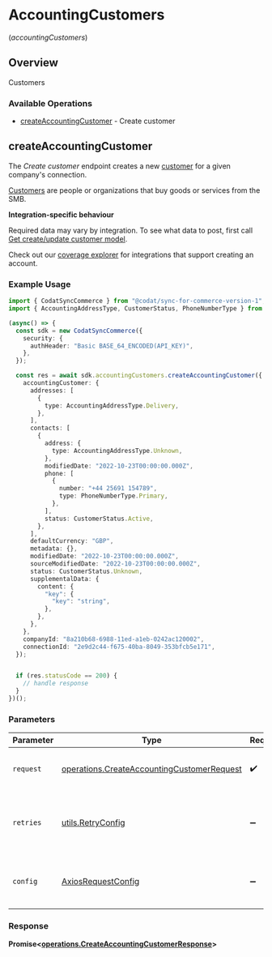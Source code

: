 # AccountingCustomers
(*accountingCustomers*)

## Overview

Customers

### Available Operations

* [createAccountingCustomer](#createaccountingcustomer) - Create customer

## createAccountingCustomer

The *Create customer* endpoint creates a new [customer](https://docs.codat.io/accounting-api#/schemas/Customer) for a given company's connection.

[Customers](https://docs.codat.io/accounting-api#/schemas/Customer) are people or organizations that buy goods or services from the SMB.

**Integration-specific behaviour**

Required data may vary by integration. To see what data to post, first call [Get create/update customer model](https://docs.codat.io/accounting-api#/operations/get-create-update-customers-model).

Check out our [coverage explorer](https://knowledge.codat.io/supported-features/accounting?view=tab-by-data-type&dataType=customers) for integrations that support creating an account.


### Example Usage

```typescript
import { CodatSyncCommerce } from "@codat/sync-for-commerce-version-1";
import { AccountingAddressType, CustomerStatus, PhoneNumberType } from "@codat/sync-for-commerce-version-1/dist/sdk/models/shared";

(async() => {
  const sdk = new CodatSyncCommerce({
    security: {
      authHeader: "Basic BASE_64_ENCODED(API_KEY)",
    },
  });

  const res = await sdk.accountingCustomers.createAccountingCustomer({
    accountingCustomer: {
      addresses: [
        {
          type: AccountingAddressType.Delivery,
        },
      ],
      contacts: [
        {
          address: {
            type: AccountingAddressType.Unknown,
          },
          modifiedDate: "2022-10-23T00:00:00.000Z",
          phone: [
            {
              number: "+44 25691 154789",
              type: PhoneNumberType.Primary,
            },
          ],
          status: CustomerStatus.Active,
        },
      ],
      defaultCurrency: "GBP",
      metadata: {},
      modifiedDate: "2022-10-23T00:00:00.000Z",
      sourceModifiedDate: "2022-10-23T00:00:00.000Z",
      status: CustomerStatus.Unknown,
      supplementalData: {
        content: {
          "key": {
            "key": "string",
          },
        },
      },
    },
    companyId: "8a210b68-6988-11ed-a1eb-0242ac120002",
    connectionId: "2e9d2c44-f675-40ba-8049-353bfcb5e171",
  });


  if (res.statusCode == 200) {
    // handle response
  }
})();
```

### Parameters

| Parameter                                                                                                | Type                                                                                                     | Required                                                                                                 | Description                                                                                              |
| -------------------------------------------------------------------------------------------------------- | -------------------------------------------------------------------------------------------------------- | -------------------------------------------------------------------------------------------------------- | -------------------------------------------------------------------------------------------------------- |
| `request`                                                                                                | [operations.CreateAccountingCustomerRequest](../../models/operations/createaccountingcustomerrequest.md) | :heavy_check_mark:                                                                                       | The request object to use for the request.                                                               |
| `retries`                                                                                                | [utils.RetryConfig](../../models/utils/retryconfig.md)                                                   | :heavy_minus_sign:                                                                                       | Configuration to override the default retry behavior of the client.                                      |
| `config`                                                                                                 | [AxiosRequestConfig](https://axios-http.com/docs/req_config)                                             | :heavy_minus_sign:                                                                                       | Available config options for making requests.                                                            |


### Response

**Promise<[operations.CreateAccountingCustomerResponse](../../models/operations/createaccountingcustomerresponse.md)>**

